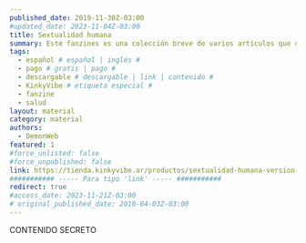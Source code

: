```yaml
---
published_date: 2019-11-30Z-03:00
#updated_date: 2023-11-04Z-03:00
title: Sextualidad humana
summary: Este fanzines es una colección breve de varios artículos que desarrollan sobre anatomía vulvovaginal, pH, el humen, y la exploración y deconstrucción de las bases de la excitación y el deseo sexual.
tags:
  - español # español | inglés #
  - pago # gratis | pago #
  - descargable # descargable | link | contenido #
  - KinkyVibe # etiqueta especial #
  - fanzine
  - salud
layout: material
category: material
authors:
  - DemonWeb
featured: 1
#force_unlisted: false
#force_unpublished: false
link: https://tienda.kinkyvibe.ar/productos/sextualidad-humana-version-digital/
########### ----- Para tipo 'link' ----- ###########
redirect: true
#access_date: 2023-11-21Z-03:00
# original_published_date: 2010-04-03Z-03:00
---
```


CONTENIDO SECRETO
